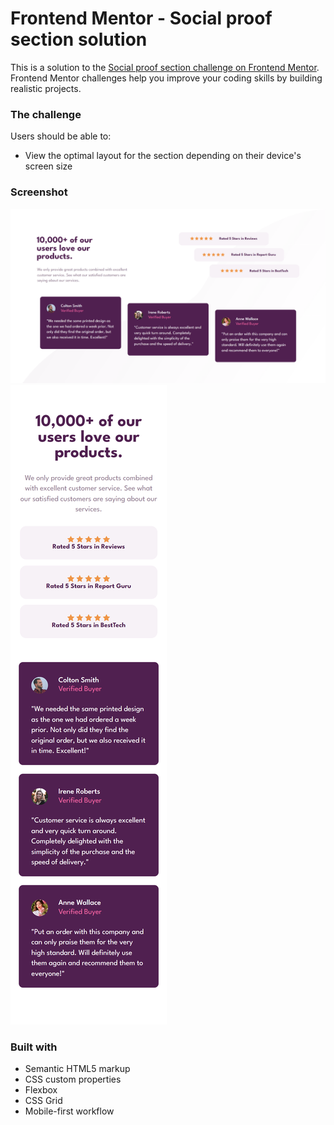 # Frontend Mentor - Social proof section solution

This is a solution to the [Social proof section challenge on Frontend Mentor](https://www.frontendmentor.io/challenges/social-proof-section-6e0qTv_bA). Frontend Mentor challenges help you improve your coding skills by building realistic projects.

### The challenge

Users should be able to:

- View the optimal layout for the section depending on their device's screen size

### Screenshot

![](<./127.0.0.1_5500_index.html%20(1).png>)
![](./127.0.0.1_5500_index.html.png)

### Built with

- Semantic HTML5 markup
- CSS custom properties
- Flexbox
- CSS Grid
- Mobile-first workflow

